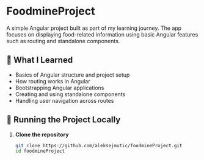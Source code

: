 # FoodmineProject

A simple Angular project built as part of my learning journey. The app focuses on displaying food-related information using basic Angular features such as routing and standalone components.

## 🧠 What I Learned

- Basics of Angular structure and project setup
- How routing works in Angular
- Bootstrapping Angular applications
- Creating and using standalone components
- Handling user navigation across routes

## 🚀 Running the Project Locally

1. **Clone the repository**  
   ```bash
   git clone https://github.com/aleksejmutic/foodmineProject.git
   cd foodmineProject
